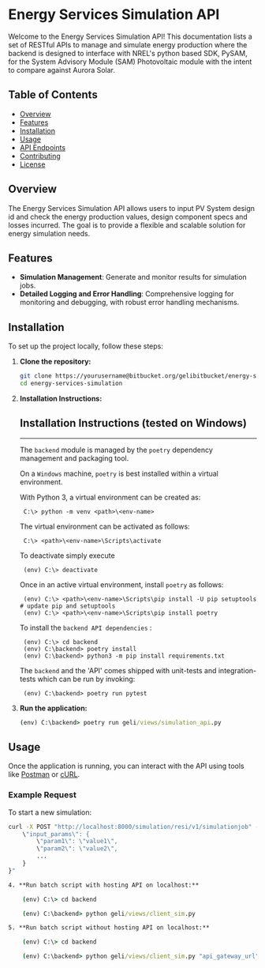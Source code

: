 # Energy Services Simulation API

Welcome to the Energy Services Simulation API! This documentation lists a set of RESTful APIs to manage and simulate energy production where the backend is designed to interface with NREL's python based SDK, PySAM, for the System Advisory Module (SAM) Photovoltaic module with the intent to compare against Aurora Solar.

## Table of Contents

- [Overview](#overview)
- [Features](#features)
- [Installation](#installation)
- [Usage](#usage)
- [API Endpoints](#api-endpoints)
- [Contributing](#contributing)
- [License](#license)

## Overview

The Energy Services Simulation API allows users to input PV System design id and check the energy production values, design component specs and losses incurred. The goal is to provide a flexible and scalable solution for energy simulation needs.

## Features

- **Simulation Management**: Generate and monitor results for simulation jobs.
- **Detailed Logging and Error Handling**: Comprehensive logging for monitoring and debugging, with robust error handling mechanisms.

## Installation

To set up the project locally, follow these steps:

1. **Clone the repository:**

    ```bash
    git clone https://yourusername@bitbucket.org/gelibitbucket/energy-services-simulation.git
    cd energy-services-simulation
    ```

2. **Installation Instructions:**

   ## Installation Instructions (tested on Windows)
    ---
    The `backend` module is managed by the `poetry` dependency management and packaging tool.
    
    On a `Windows` machine, `poetry` is best installed within a virtual environment.
    
    With Python 3, a virtual environment can be created as:
    
        C:\> python -m venv <path>\<env-name>

        
    The virtual environment can be activated as follows:
    
        C:\> <path>\<env-name>\Scripts\activate

        
    To deactivate simply execute
    
        (env) C:\> deactivate

    
    Once in an active virtual environment, install `poetry` as follows:
    
        (env) C:\> <path>\<env-name>\Scripts\pip install -U pip setuptools # update pip and setuptools
        (env) C:\> <path>\<env-name>\Scripts\pip install poetry

        
    To install the `backend API dependencies` :
    
        (env) C:\> cd backend
        (env) C:\backend> poetry install
        (env) C:\backend> python3 -m pip install requirements.txt

        
    The `backend` and the 'API' comes shipped with unit-tests and integration-tests which can be run by invoking:
    
        (env) C:\backend> poetry run pytest




4. **Run the application:**

    ```cmd
    (env) C:\backend> poetry run geli/views/simulation_api.py
    ```

## Usage

Once the application is running, you can interact with the API using tools like [Postman](https://www.postman.com/) or [cURL](https://curl.se/).

### Example Request

To start a new simulation:

```cmd
curl -X POST "http://localhost:8000/simulation/resi/v1/simulationjob" -H "Content-Type: application/json" -d "{`
    \"input_params\": {
        \"param1\": \"value1\",
        \"param2\": \"value2\",
        ...
    }
}"

4. **Run batch script with hosting API on localhost:**

    (env) C:\> cd backend

    (env) C:\backend> python geli/views/client_sim.py

5. **Run batch script without hosting API on localhost:**

    (env) C:\> cd backend

    (env) C:\backend> python geli/views/client_sim.py "api_gateway_url"
    
